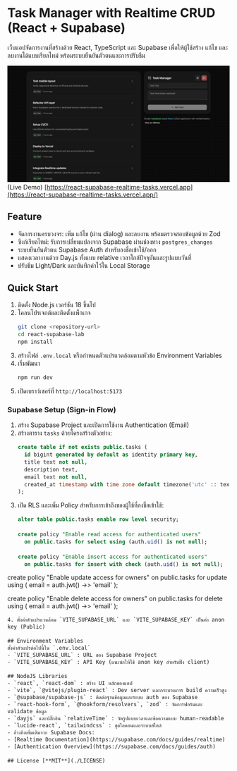 # Task Manager with Realtime CRUD (React + Supabase)

เว็บแอปจัดการงานที่สร้างด้วย React, TypeScript และ Supabase เพื่อให้ผู้ใช้สร้าง แก้ไข และลบงานได้แบบเรียลไทม์ พร้อมระบบยืนยันตัวตนและการปรับธีม

![Task Manager Screenshot](./public/preview.png)
(Live Demo) [https://react-supabase-realtime-tasks.vercel.app](https://react-supabase-realtime-tasks.vercel.app/)

## Feature
- จัดการงานครบวงจร: เพิ่ม แก้ไข (ผ่าน dialog) และลบงาน พร้อมตรวจสอบข้อมูลด้วย Zod
- ซิงก์เรียลไทม์: รับการเปลี่ยนแปลงจาก Supabase ผ่านช่องทาง `postgres_changes`
- ระบบยืนยันตัวตน Supabase Auth สำหรับลงชื่อเข้าใช้/ออก
- แสดงเวลางานด้วย Day.js ทั้งแบบ relative เวลาใกล้ปัจจุบันและรูปแบบวันที่
- ปรับธีม Light/Dark และบันทึกค่าไว้ใน Local Storage

## Quick Start
1. ติดตั้ง Node.js เวอร์ชัน 18 ขึ้นไป
2. โคลนโปรเจกต์และติดตั้งแพ็กเกจ
   ```bash
   git clone <repository-url>
   cd react-supabase-lab
   npm install
   ```
3. สร้างไฟล์ `.env.local` หรือกำหนดตัวแปรแวดล้อมตามหัวข้อ Environment Variables
4. เริ่มพัฒนา
   ```bash
   npm run dev
   ```
5. เปิดเบราว์เซอร์ที่ `http://localhost:5173`

### Supabase Setup (Sign-in Flow)
1. สร้าง Supabase Project และเปิดการใช้งาน Authentication (Email)
2. สร้างตาราง `tasks` ด้วยโครงสร้างตัวอย่าง:
   ```sql
   create table if not exists public.tasks (
     id bigint generated by default as identity primary key,
     title text not null,
     description text,
     email text not null,
     created_at timestamp with time zone default timezone('utc' :: text, now()) not null
   );
   ```
3. เปิด RLS และเพิ่ม Policy สำหรับการเข้าถึงของผู้ใช้ที่ลงชื่อเข้าใช้:
   ```sql
   alter table public.tasks enable row level security;

   create policy "Enable read access for authenticated users"
     on public.tasks for select using (auth.uid() is not null);

   create policy "Enable insert access for authenticated users"
     on public.tasks for insert with check (auth.uid() is not null);

  create policy "Enable update access for owners"
     on public.tasks for update using (
       email = auth.jwt() ->> 'email'
     );

  create policy "Enable delete access for owners"
     on public.tasks for delete using (
       email = auth.jwt() ->> 'email'
     );
   ```
4. ตั้งค่าตัวแปรแวดล้อม `VITE_SUPABASE_URL` และ `VITE_SUPABASE_KEY` เป็นค่า anon key (Public)

## Environment Variables
ตั้งค่าตัวแปรต่อไปนี้ใน `.env.local`
- `VITE_SUPABASE_URL` : URL ของ Supabase Project
- `VITE_SUPABASE_KEY` : API Key (แนะนำให้ใช้ anon key สำหรับฝั่ง client)

## NodeJS Libraries
- `react`, `react-dom` : สร้าง UI หลักของแอป
- `vite`, `@vitejs/plugin-react` : Dev server และกระบวนการ build ความเร็วสูง
- `@supabase/supabase-js` : ติดต่อฐานข้อมูลและระบบ auth ของ Supabase
- `react-hook-form`, `@hookform/resolvers`, `zod` : จัดการฟอร์มและ validate ข้อมูล
- `dayjs` และปลั๊กอิน `relativeTime` : จัดรูปแบบเวลาและข้อความแบบ human-readable
- `lucide-react`, `tailwindcss` : ชุดไอคอนและระบบสไตล์
- อ้างอิงเพิ่มเติมจาก Supabase Docs:
- [Realtime Documentation](https://supabase.com/docs/guides/realtime)
- [Authentication Overview](https://supabase.com/docs/guides/auth)

## License [**MIT**](./LICENSE)
